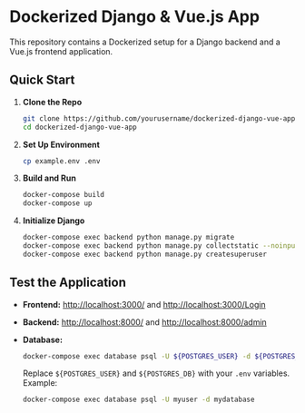 # Dockerized Django & Vue.js App

This repository contains a Dockerized setup for a Django backend and a Vue.js frontend application.

## Quick Start

1. **Clone the Repo**

    ```bash
    git clone https://github.com/yourusername/dockerized-django-vue-app.git
    cd dockerized-django-vue-app
    ```

2. **Set Up Environment**

    ```bash
    cp example.env .env
    ```

3. **Build and Run**

    ```bash
    docker-compose build
    docker-compose up
    ```

4. **Initialize Django**

    ```bash
    docker-compose exec backend python manage.py migrate
    docker-compose exec backend python manage.py collectstatic --noinput
    docker-compose exec backend python manage.py createsuperuser
    ```

## Test the Application

- **Frontend:** [http://localhost:3000/](http://localhost:3000/) and [http://localhost:3000/Login](http://localhost:3000/Login)
- **Backend:** [http://localhost:8000/](http://localhost:8000/) and [http://localhost:8000/admin](http://localhost:8000/admin)
- **Database:**

    ```bash
    docker-compose exec database psql -U ${POSTGRES_USER} -d ${POSTGRES_DB}
    ```

    Replace `${POSTGRES_USER}` and `${POSTGRES_DB}` with your `.env` variables. Example:

    ```bash
    docker-compose exec database psql -U myuser -d mydatabase
    ```